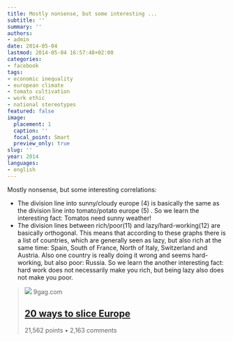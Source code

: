 ```yaml
---
title: Mostly nonsense, but some interesting ...
subtitle: ''
summary: ''
authors:
- admin
date: 2014-05-04
lastmod: 2014-05-04 16:57:48+02:00
categories:
- facebook
tags:
- economic inequality
- european climate
- tomato cultivation
- work ethic
- national stereotypes
featured: false
image:
  placement: 1
  caption: ''
  focal_point: Smart
  preview_only: true
slug: ''
year: 2014
languages:
- english
---
```


Mostly nonsense, but some interesting correlations:

- The division line into sunny/cloudy europe (4) is basically the same as the division line into tomato/potato europe (5) . So we learn the interesting fact: Tomatos need sunny weather!
- The division lines between rich/poor(11) and lazy/hard-working(12) are basically orthogonal. This means that according to these graphs there is a list of countries, which are generally seen as lazy, but also rich at the same time: Spain, South of France, North of Italy, Switzerland and Austria. Also one country is really doing it wrong and seems hard-working, but also poor: Russia. So we learn the another interesting fact: hard work does not necessarily make you rich, but being lazy also does not make you poor. 
> [![](https://images-cdn.9gag.com/images/thumbnail-facebook/10271027_1398650054.2011_UVypY3_n.jpg)](http://9gag.com/gag/ay5ZRBq)
> 9gag.com
> ## [20 ways to slice Europe](http://9gag.com/gag/ay5ZRBq)
>
>21,562 points • 2,163 comments